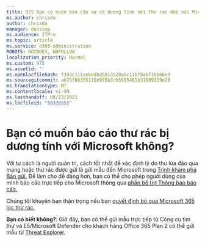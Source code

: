 ```yaml
---
title: 975 Bạn có muốn báo cáo sự cố dương tính với thư rác đối với Microsoft không?
ms.author: chrisda
author: chrisda
manager: dansimp
ms.audience: ITPro
ms.topic: article
ms.service: o365-administration
ROBOTS: NOINDEX, NOFOLLOW
localization_priority: Normal
ms.custom: 975
ms.assetid: ''
ms.openlocfilehash: f393c111aebed6d5813528a5c11bf8a6f18b68e5
ms.sourcegitcommit: ab75f66355116e995b3cb5505465b31989339e28
ms.translationtype: MT
ms.contentlocale: vi-VN
ms.lasthandoff: 08/13/2021
ms.locfileid: "58328552"
---
```

# <a name="would-you-like-to-report-a-spam-false-positive-to-microsoft"></a>Bạn có muốn báo cáo thư rác bị dương tính với Microsoft không?

Với tư cách là người quản trị, cách tốt nhất để xác định lý do thư lừa đảo qua mạng hoặc thư rác được gửi là gửi mẫu đến Microsoft trong [Trình khám phá Bản gửi.](https://protection.office.com/reportsubmission) Để làm cho dễ dàng hơn, bạn có thể cho phép người dùng của mình báo cáo trực tiếp cho Microsoft thông qua [phần bổ trợ Thông báo báo cáo.](https://appsource.microsoft.com/product/office/WA104381180?src=office&tab=Overview)

Chúng tôi khuyên bạn thận trọng nếu bạn [quyết định bỏ qua Microsoft 365 lọc thư rác.](https://docs.microsoft.com/exchange/troubleshoot/antispam/cautions-against-bypassing-spam-filters)

**Bạn có biết không?**: Giờ [](https://protection.office.com/messagetrace) đây, bạn có thể gửi mẫu trực tiếp từ Công cụ tìm thư và E5/Microsoft Defender cho khách hàng Office 365 Plan 2 có thể gửi mẫu từ [Threat Explorer](https://docs.microsoft.com/microsoft-365/security/office-365-security/threat-explorer).
